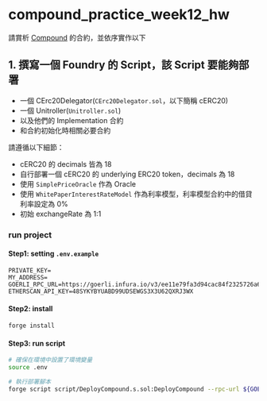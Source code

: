# compound_practice_week12_hw
請賞析 [Compound](https://docs.compound.finance/v2/) 的合約，並依序實作以下

## 1. 撰寫一個 Foundry 的 Script，該 Script 要能夠部署
- 一個 CErc20Delegator(`CErc20Delegator.sol`，以下簡稱 cERC20)
- 一個 Unitroller(`Unitroller.sol`)
- 以及他們的 Implementation 合約
- 和合約初始化時相關必要合約

請遵循以下細節：

- cERC20 的 decimals 皆為 18
- 自行部署一個 cERC20 的 underlying ERC20 token，decimals 為 18
- 使用 `SimplePriceOracle` 作為 Oracle
- 使用 `WhitePaperInterestRateModel` 作為利率模型，利率模型合約中的借貸利率設定為 0%
- 初始 exchangeRate 為 1:1

### run project

#### Step1: setting `.env.example`
```
PRIVATE_KEY=
MY_ADDRESS=
GOERLI_RPC_URL=https://goerli.infura.io/v3/ee11e79fa3d94cac84f2325726a61ba0
ETHERSCAN_API_KEY=48SYKYBYUABD99UDSEWGS3X3U62QXRJ3WX
```
#### Step2: install
```
forge install
```
#### Step3: run script
```bash
# 確保在環境中設置了環境變量
source .env

# 執行部署腳本
forge script script/DeployCompound.s.sol:DeployCompound --rpc-url ${GOERLI_RPC_URL} --broadcast --verify
```
